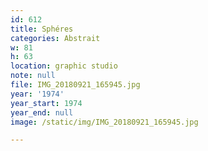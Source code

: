 ```yaml
---
id: 612
title: Sphéres
categories: Abstrait
w: 81
h: 63
location: graphic studio
note: null
file: IMG_20180921_165945.jpg
year: '1974'
year_start: 1974
year_end: null
image: /static/img/IMG_20180921_165945.jpg

---
```

